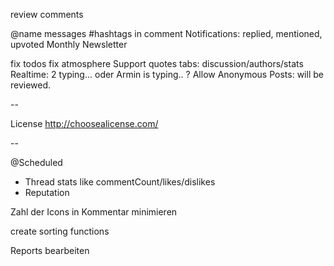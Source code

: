 review comments

@name messages
#hashtags in comment
Notifications: replied, mentioned, upvoted
Monthly Newsletter

fix todos
fix atmosphere
Support quotes
tabs: discussion/authors/stats
Realtime: 2 typing... oder Armin is typing..
? Allow Anonymous Posts: will be reviewed.

--

License
http://choosealicense.com/


--

@Scheduled
- Thread stats like commentCount/likes/dislikes
- Reputation

Zahl der Icons in Kommentar minimieren


create sorting functions

Reports bearbeiten